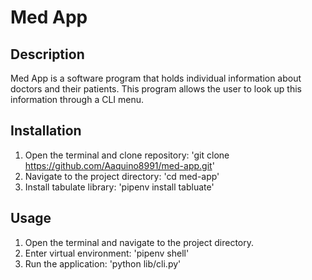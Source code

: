 # Med App

## Description
Med App is a software program that holds individual information about doctors and their patients. This program allows the user to look up this information through a CLI menu.

## Installation
1. Open the terminal and clone repository: 'git clone https://github.com/Aaquino8991/med-app.git'
2. Navigate to the project directory: 'cd med-app'
3. Install tabulate library: 'pipenv install tabluate'

## Usage
1. Open the terminal and navigate to the project directory.
2. Enter virtual environment: 'pipenv shell'
3. Run the application: 'python lib/cli.py'
